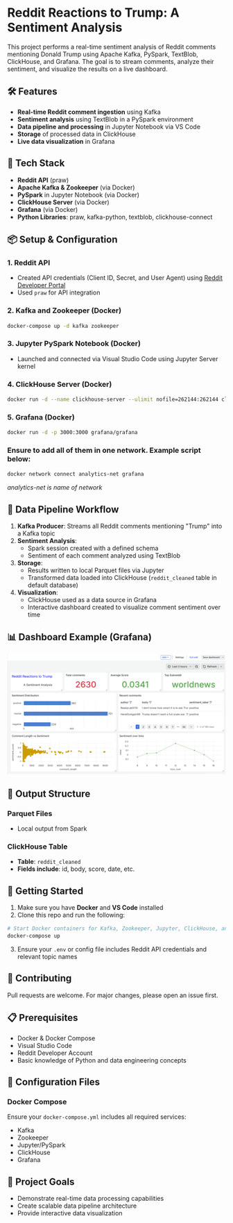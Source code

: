# Reddit Reactions to Trump: A Sentiment Analysis

This project performs a real-time sentiment analysis of Reddit comments mentioning Donald Trump using Apache Kafka, PySpark, TextBlob, ClickHouse, and Grafana. The goal is to stream comments, analyze their sentiment, and visualize the results on a live dashboard.

## 🛠️ Features

- **Real-time Reddit comment ingestion** using Kafka
- **Sentiment analysis** using TextBlob in a PySpark environment
- **Data pipeline and processing** in Jupyter Notebook via VS Code
- **Storage** of processed data in ClickHouse
- **Live data visualization** in Grafana

## 🧰 Tech Stack

- **Reddit API** (praw)
- **Apache Kafka & Zookeeper** (via Docker)
- **PySpark** in Jupyter Notebook (via Docker)
- **ClickHouse Server** (via Docker)
- **Grafana** (via Docker)
- **Python Libraries**: praw, kafka-python, textblob, clickhouse-connect

## 📦 Setup & Configuration

### 1. Reddit API
- Created API credentials (Client ID, Secret, and User Agent) using [Reddit Developer Portal](https://www.reddit.com/prefs/apps)
- Used `praw` for API integration

### 2. Kafka and Zookeeper (Docker)
```bash
docker-compose up -d kafka zookeeper
```

### 3. Jupyter PySpark Notebook (Docker)
- Launched and connected via Visual Studio Code using Jupyter Server kernel

### 4. ClickHouse Server (Docker)
```bash
docker run -d --name clickhouse-server --ulimit nofile=262144:262144 clickhouse/clickhouse-server
```

### 5. Grafana (Docker)
```bash
docker run -d -p 3000:3000 grafana/grafana
```

### Ensure to add all of them in one network. Example script below:
```bash
docker network connect analytics-net grafana
```
_analytics-net is name of network_

## 🔄 Data Pipeline Workflow

1. **Kafka Producer**: Streams all Reddit comments mentioning "Trump" into a Kafka topic
2. **Sentiment Analysis**: 
   - Spark session created with a defined schema
   - Sentiment of each comment analyzed using TextBlob
3. **Storage**: 
   - Results written to local Parquet files via Jupyter
   - Transformed data loaded into ClickHouse (`reddit_cleaned` table in default database)
4. **Visualization**: 
   - ClickHouse used as a data source in Grafana
   - Interactive dashboard created to visualize comment sentiment over time

## 📊 Dashboard Example (Grafana)

![Alt text](pics/dashboard.png)

## 📁 Output Structure

### Parquet Files
- Local output from Spark

### ClickHouse Table
- **Table**: `reddit_cleaned`
- **Fields include**: id, body, score, date, etc.

## 🚀 Getting Started

1. Make sure you have **Docker** and **VS Code** installed
2. Clone this repo and run the following:

```bash
# Start Docker containers for Kafka, Zookeeper, Jupyter, ClickHouse, and Grafana
docker-compose up
```

3. Ensure your `.env` or config file includes Reddit API credentials and relevant topic names

## 🤝 Contributing

Pull requests are welcome. For major changes, please open an issue first.



## 📋 Prerequisites

- Docker & Docker Compose
- Visual Studio Code
- Reddit Developer Account
- Basic knowledge of Python and data engineering concepts

## 🔧 Configuration Files

### Docker Compose
Ensure your `docker-compose.yml` includes all required services:
- Kafka
- Zookeeper
- Jupyter/PySpark
- ClickHouse
- Grafana

## 🎯 Project Goals

- Demonstrate real-time data processing capabilities
- Create scalable data pipeline architecture
- Provide interactive data visualization

